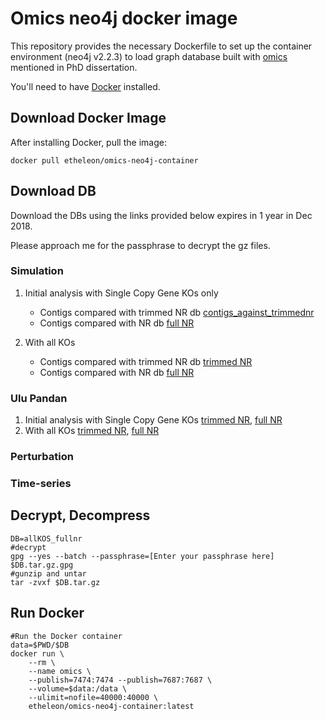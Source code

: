 # Omics neo4j docker image

This repository provides the necessary Dockerfile to set up the container environment (neo4j v2.2.3) to load
graph database built with [omics](github.com/etheleon/omics) mentioned in PhD dissertation.

You'll need to have [Docker](https://docs.docker.com/engine/installation/) installed.

## Download Docker Image

After installing Docker, pull the image:

```
docker pull etheleon/omics-neo4j-container
```

## Download DB
Download the DBs using the links provided below expires in 1 year in Dec 2018. 

Please approach me for the passphrase to decrypt the gz files.

### Simulation

1. Initial analysis with Single Copy Gene KOs only
    * Contigs compared with trimmed NR db [contigs_against_trimmednr](https://s3-ap-southeast-1.amazonaws.com/thesis-neo4j-db/sim/contigs_against_trimmednr.tar.gz.gpg)
    * Contigs compared with NR db [full NR](https://s3-ap-southeast-1.amazonaws.com/thesis-neo4j-db/sim/contigs_against_fullnr.tar.gz.gpg)

2. With all KOs
    * Contigs compared with trimmed NR db [trimmed NR](https://s3-ap-southeast-1.amazonaws.com/thesis-neo4j-db/sim/allKOS_trimmednr.tar.gz.gpg)
    * Contigs compared with NR db [full NR](https://s3-ap-southeast-1.amazonaws.com/thesis-neo4j-db/sim/allKOS_fullnr.tar.gz.gpg)

### Ulu Pandan

1. Initial analysis with Single Copy Gene KOs [trimmed NR](), [full NR]()
2. With all KOs [trimmed NR](), [full NR]()

### Perturbation


### Time-series

## Decrypt, Decompress


```
DB=allKOS_fullnr
#decrypt
gpg --yes --batch --passphrase=[Enter your passphrase here] $DB.tar.gz.gpg
#gunzip and untar
tar -zvxf $DB.tar.gz
```

##  Run Docker

```
#Run the Docker container
data=$PWD/$DB
docker run \
    --rm \
    --name omics \
    --publish=7474:7474 --publish=7687:7687 \
    --volume=$data:/data \
    --ulimit=nofile=40000:40000 \
    etheleon/omics-neo4j-container:latest
```
